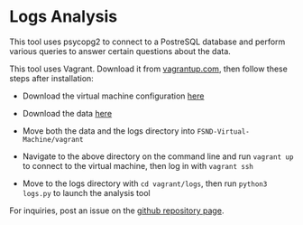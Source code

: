 # Logs Analysis

This tool uses psycopg2 to connect to a PostreSQL database and perform various
queries to answer certain questions about the data.

This tool uses Vagrant. Download it from
[vagrantup.com](https://www.vagrantup.com/downloads.html), then follow these
steps after installation:

* Download the virtual machine configuration [here](https://d17h27t6h515a5.cloudfront.net/topher/2017/August/59822701_fsnd-virtual-machine/fsnd-virtual-machine.zip)

* Download the data [here](https://d17h27t6h515a5.cloudfront.net/topher/2016/August/57b5f748_newsdata/newsdata.zip)

* Move both the data and the logs directory into ```FSND-Virtual-Machine/vagrant```

* Navigate to the above directory on the command line and run ```vagrant up```
to connect to the virtual machine, then log in with ```vagrant ssh```

* Move to the logs directory with ```cd vagrant/logs```, then run
```python3 logs.py``` to launch the analysis tool

For inquiries, post an issue on the [github repository page](https://github.com/eicksl/Logs-Analysis/issues).
